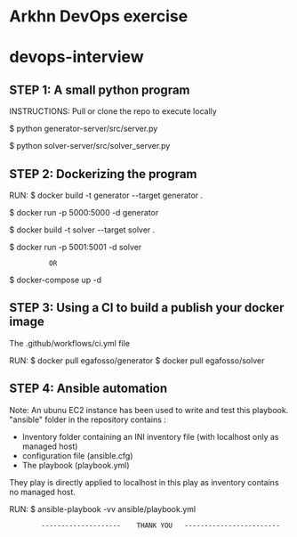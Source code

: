 # Arkhn DevOps exercise

# devops-interview


## STEP 1: A small python program

INSTRUCTIONS: Pull or clone the repo to execute locally


$ python generator-server/src/server.py

$ python solver-server/src/solver_server.py




## STEP 2: Dockerizing the program

RUN:
$ docker build -t generator --target generator .

$ docker run -p 5000:5000 -d generator

$ docker build -t solver --target solver .

$ docker run -p 5001:5001 -d solver


              OR


$ docker-compose up -d



## STEP 3: Using a CI to build a publish your docker image

The .github/workflows/ci.yml file

RUN:
$ docker pull egafosso/generator
$ docker pull egafosso/solver


## STEP 4: Ansible automation
Note: An ubunu EC2 instance has been used to write and test this playbook.
"ansible" folder in the repository contains :
- Inventory folder containing an INI inventory file (with localhost only as managed host)
- configuration file (ansible.cfg)
- The playbook (playbook.yml)

They play is directly applied to localhost in this play as inventory contains no managed host.

RUN:
$ ansible-playbook -vv ansible/playbook.yml


            --------------------    THANK YOU   ------------------------
